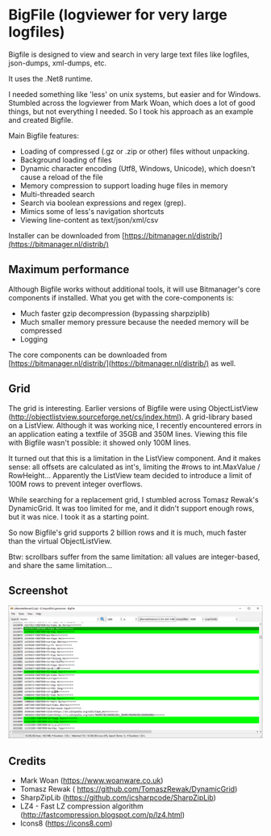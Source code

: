 # BigFile (logviewer for very large logfiles)

Bigfile is designed to view and search in very large text files like logfiles, json-dumps, xml-dumps, etc.

It uses the .Net8 runtime.

I needed something like 'less' on unix systems, but easier and for Windows. Stumbled across the logviewer from Mark Woan, which does a lot of good things, but not everything I needed. So I took his approach as an example and created Bigfile.

Main Bigfile features:

- Loading of compressed (.gz or .zip or other) files without unpacking.
- Background loading of files
- Dynamic character encoding (Utf8, Windows, Unicode), which doesn't cause a reload of the file
- Memory compression to support loading huge files in memory
- Multi-threaded search
- Search via boolean expressions and regex (grep).
- Mimics some of less's navigation shortcuts
- Viewing line-content as text/json/xml/csv



Installer can be downloaded from [https://bitmanager.nl/distrib/](https://bitmanager.nl/distrib/)



## Maximum performance

Although Bigfile works without additional tools, it will use Bitmanager's core components if installed. What you get with the core-components is:

- Much faster gzip decompression (bypassing sharpziplib)
- Much smaller memory pressure because the needed memory will be compressed
- Logging

The core components can be downloaded from [https://bitmanager.nl/distrib/](https://bitmanager.nl/distrib/) as well.



## Grid

The grid is interesting. Earlier versions of Bigfile were using ObjectListView (<http://objectlistview.sourceforge.net/cs/index.html>). A grid-library based on a ListView.
Although it was working nice, I recently encountered errors in an application eating a textfile of 35GB and 350M lines. Viewing this file with Bigfile wasn't possible: it showed only 100M lines.

It turned out that this is a limitation in the ListView component. And it makes sense: all offsets are calculated as int's, limiting the #rows to int.MaxValue / RowHeight... Apparently the ListView team decided to introduce a limit of 100M rows to prevent integer overflows.

While searching for a replacement grid, I stumbled across Tomasz Rewak's DynamicGrid. It was too limited for me, and it didn't support enough rows, but it was nice. I took it as a starting point.

So now Bigfile's grid supports 2 billion rows and it is much, much faster than the virtual ObjectListView.

Btw: scrollbars suffer from the same limitation: all values are integer-based, and share the same limitation...



## Screenshot

![](screenshot.png)



## Credits

- Mark Woan (https://www.woanware.co.uk)
- Tomasz Rewak ( https://github.com/TomaszRewak/DynamicGrid)
- SharpZipLib (<https://github.com/icsharpcode/SharpZipLib>)
- LZ4 - Fast LZ compression algorithm (<http://fastcompression.blogspot.com/p/lz4.html>)
- Icons8 (https://icons8.com)


